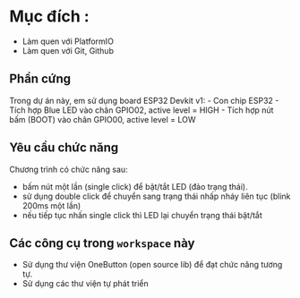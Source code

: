
# Mục đích : 
- Làm quen với PlatformIO
- Làm quen với Git, Github
  
## Phần cứng 
Trong dự án này, em sử dụng board ESP32 Devkit v1:
    - Con chip ESP32 
    - Tích hợp Blue LED vào chân GPIO02, active level = HIGH 
    - Tích hợp nút bấm (BOOT) vào chân GPIO00, active level = LOW

## Yêu cầu chức năng 
Chương trình có chức năng sau:
  - bấm nút một lần (single click) để bật/tắt LED (đảo trạng thái).
  - sử dụng double click để chuyển sang trạng thái nhấp nháy liên tục (blink 200ms một lần)
  - nếu tiếp tục nhấn single click thì LED lại chuyển trạng thái bật/tắt 

## Các công cụ trong `workspace` này
- Sử dụng thư viện OneButton (open source lib) để đạt chức năng tương tự. 
- Sử dụng các thư viện tự phát triển 
